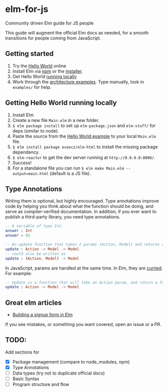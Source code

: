 # elm-for-js
Community driven Elm guide for JS people

This guide will augment the official Elm docs as needed, for a smooth transitions for people coming from JavaScript.

## Getting started
1. Try the [Hello World](http://elm-lang.org/try) online
2. Install Elm via [npm](https://www.npmjs.com/package/elm) or the [installer](http://elm-lang.org/install).
3. Get Hello World [running locally](https://github.com/elm-guides/elm-for-js#getting-hello-world-running-locally)
4. Work through the [architecture examples](https://github.com/evancz/elm-architecture-tutorial/#the-elm-architecture). Type manually, look in `examples/` for help.

## Getting Hello World running locally
1. Install Elm
2. Create a new file `Main.elm` in a new folder.
3. `$ elm package install` to set up `elm-package.json` and `elm-stuff/` for deps (similar to node).
4. Paste the source from the [Hello World example](http://elm-lang.org/examples/hello-html) to your local `Main.elm` file.
5. `$ elm install package evancz/elm-html` to install the missing package dependency.
6. `$ elm-reactor` to get the dev server running at `http://0.0.0.0:8000/`.
7. Success! 
8. For a standalone file you can run `$ elm make Main.elm --output=main.html` (default is a JS file).

## Type Annotations

Writing them is optional, but highly encouraged. Type annotations improve code by helping you think about what the function should be doing, and serve as compiler-verified documentation. In addition, if you ever want to publish a third-party library, you need type annotations.

```elm
-- A variable of type Int.
answer : Int
answer = 42

-- An update function that takes 2 params (Action, Model) and returns a Model (last).
update : Action -> Model -> Model
-- could also be written as
update : (Action, Model) -> Model
```

In JavaScript, params are handled at the same time. In Elm, they are [curried](https://gist.github.com/jamischarles/3c22acd58e6d4ab26a41). For example:
```elm
-- Update is a function that will take an Action param, and return a function that will take a Model param. THAT fn will return a Model.
update : Action -> Model -> Model
```

## Great elm articles
- [Building a signup form in Elm](http://noredinktech.tumblr.com/post/129641182738/building-a-live-validated-signup-form-in-elm)

If you see mistakes, or something you want covered, open an issue or a PR.

## TODO:
Add sections for
- [x] Package management (compare to node_modules, npm)
- [x] Type Annotations
- [ ] Data types (try not to duplicate official docs)
- [ ] Basic Syntax
- [ ] Program structure and flow
